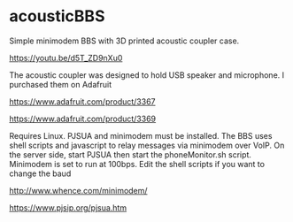 # acousticBBS
Simple minimodem BBS with 3D printed acoustic coupler case.

https://youtu.be/d5T_ZD9nXu0

The acoustic coupler was designed to hold USB speaker and microphone. I purchased them on Adafruit

https://www.adafruit.com/product/3367

https://www.adafruit.com/product/3369

Requires Linux. PJSUA and minimodem must be installed. The BBS uses shell scripts and javascript to relay messages via minimodem over VoIP.
On the server side, start PJSUA then start the phoneMonitor.sh script. Minimodem is set to run at 100bps. Edit the shell scripts if you want to change the baud

http://www.whence.com/minimodem/

https://www.pjsip.org/pjsua.htm
